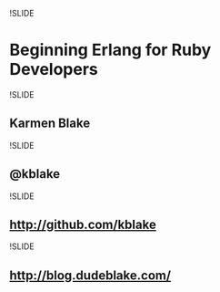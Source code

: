 !SLIDE

# Beginning Erlang for Ruby Developers

!SLIDE

## Karmen Blake

!SLIDE

## @kblake

!SLIDE

## http://github.com/kblake

!SLIDE

## http://blog.dudeblake.com/
